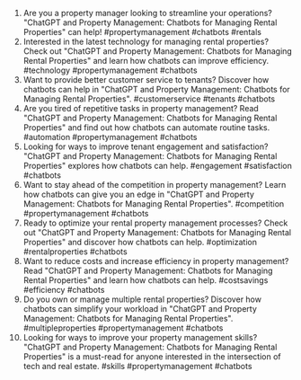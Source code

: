 1. Are you a property manager looking to streamline your operations? "ChatGPT and Property Management: Chatbots for Managing Rental Properties" can help! #propertymanagement #chatbots #rentals
2. Interested in the latest technology for managing rental properties? Check out "ChatGPT and Property Management: Chatbots for Managing Rental Properties" and learn how chatbots can improve efficiency. #technology #propertymanagement #chatbots
3. Want to provide better customer service to tenants? Discover how chatbots can help in "ChatGPT and Property Management: Chatbots for Managing Rental Properties". #customerservice #tenants #chatbots
4. Are you tired of repetitive tasks in property management? Read "ChatGPT and Property Management: Chatbots for Managing Rental Properties" and find out how chatbots can automate routine tasks. #automation #propertymanagement #chatbots
5. Looking for ways to improve tenant engagement and satisfaction? "ChatGPT and Property Management: Chatbots for Managing Rental Properties" explores how chatbots can help. #engagement #satisfaction #chatbots
6. Want to stay ahead of the competition in property management? Learn how chatbots can give you an edge in "ChatGPT and Property Management: Chatbots for Managing Rental Properties". #competition #propertymanagement #chatbots
7. Ready to optimize your rental property management processes? Check out "ChatGPT and Property Management: Chatbots for Managing Rental Properties" and discover how chatbots can help. #optimization #rentalproperties #chatbots
8. Want to reduce costs and increase efficiency in property management? Read "ChatGPT and Property Management: Chatbots for Managing Rental Properties" and learn how chatbots can help. #costsavings #efficiency #chatbots
9. Do you own or manage multiple rental properties? Discover how chatbots can simplify your workload in "ChatGPT and Property Management: Chatbots for Managing Rental Properties". #multipleproperties #propertymanagement #chatbots
10. Looking for ways to improve your property management skills? "ChatGPT and Property Management: Chatbots for Managing Rental Properties" is a must-read for anyone interested in the intersection of tech and real estate. #skills #propertymanagement #chatbots
